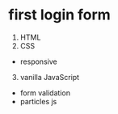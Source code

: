 # first login form
1. HTML
2. CSS
 * responsive
3. vanilla JavaScript
  * form validation
  * particles js
